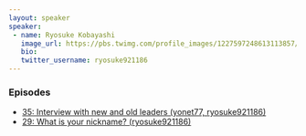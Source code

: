 ```yaml
---
layout: speaker
speaker:
 - name: Ryosuke Kobayashi
   image_url: https://pbs.twimg.com/profile_images/1227597248613113857/JbECvgUa_400x400.jpg
   bio:
   twitter_username: ryosuke921186
---
```


### Episodes

- [35: Interview with new and old leaders (yonet77, ryosuke921186)](/035/)
- [29: What is your nickname? (ryosuke921186)](/029/)
